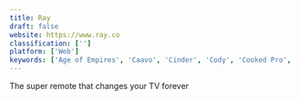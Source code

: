 ```yaml
---
title: Ray
draft: false 
website: https://www.ray.co
classification: ['']
platform: ['Web']
keywords: ['Age of Empires', 'Caavo', 'Cinder', 'Cody', 'Cooked Pro', 'Curious', 'Dune', 'Gympass', 'Hip.fit', 'Klasmic', 'One Month Skill', 'One Month iOS', 'Redfin', 'Starcraft', 'Unified Remote', 'Warzone 2100', 'Yoga Studio', 'Zaption']
---
```

The super remote that changes your TV forever